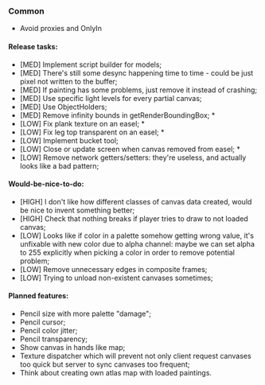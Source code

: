 ### Common

* Avoid proxies and OnlyIn

#### Release tasks:

* \[MED\] Implement script builder for models;
* \[MED\] There's still some desync happening time to time - could be just pixel not written to the buffer;
* \[MED\] If painting has some problems, just remove it instead of crashing;
* \[MED\] Use specific light levels for every partial canvas;
* \[MED\] Use ObjectHolders;
* \[MED\] Remove infinity bounds in getRenderBoundingBox; *
* \[LOW\] Fix plank texture on an easel; *
* \[LOW\] Fix leg top transparent on an easel; *
* \[LOW\] Implement bucket tool;
* \[LOW\] Close or update screen when canvas removed from easel; *
* \[LOW\] Remove network getters/setters: they're useless, and actually looks like a bad pattern;
  
#### Would-be-nice-to-do:

* \[HIGH\] I don't like how different classes of canvas data created, would be nice to invent something better;
* \[HIGH\] Check that nothing breaks if player tries to draw to not loaded canvas;
* \[LOW\] Looks like if color in a palette somehow getting wrong value, it's unfixable with new color due to alpha channel: maybe we can set alpha to 255 explicitly when picking a color in order to remove potential problem;
* \[LOW\] Remove unnecessary edges in composite frames;
* \[LOW\] Trying to unload non-existent canvases sometimes;

#### Planned features:

* Pencil size with more palette "damage";
* Pencil cursor;
* Pencil color jitter;
* Pencil transparency;
* Show canvas in hands like map;
* Texture dispatcher which will prevent not only client request canvases too quick but server to sync canvases too frequent;
* Think about creating own atlas map with loaded paintings.